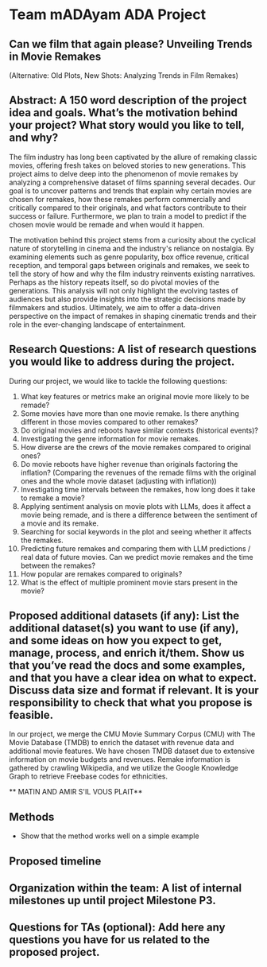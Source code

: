 # Team mADAyam ADA Project

## Can we film that again please? Unveiling Trends in Movie Remakes
(Alternative: Old Plots, New Shots: Analyzing Trends in Film Remakes)
## Abstract: A 150 word description of the project idea and goals. What’s the motivation behind your project? What story would you like to tell, and why?
The film industry has long been captivated by the allure of remaking classic movies, offering fresh takes on beloved stories to new generations. This project aims to delve deep into the phenomenon of movie remakes by analyzing a comprehensive dataset of films spanning several decades. Our goal is to uncover patterns and trends that explain why certain movies are chosen for remakes, how these remakes perform commercially and critically compared to their originals, and what factors contribute to their success or failure. Furthermore, we plan to train a model to predict if the chosen movie would be remade and when would it happen.

The motivation behind this project stems from a curiosity about the cyclical nature of storytelling in cinema and the industry's reliance on nostalgia. By examining elements such as genre popularity, box office revenue, critical reception, and temporal gaps between originals and remakes, we seek to tell the story of how and why the film industry reinvents existing narratives. Perhaps as the history repeats itself, so do pivotal movies of the generations. This analysis will not only highlight the evolving tastes of audiences but also provide insights into the strategic decisions made by filmmakers and studios. Ultimately, we aim to offer a data-driven perspective on the impact of remakes in shaping cinematic trends and their role in the ever-changing landscape of entertainment.

## Research Questions: A list of research questions you would like to address during the project.
During our project, we would like to tackle the following questions: 
1. What key features or metrics make an original movie more likely to be remade?
2. Some movies have more than one movie remake. Is there anything different in those movies compared to other remakes?
3. Do original movies and reboots have similar contexts (historical events)?
4. Investigating the genre information for movie remakes.
5. How diverse are the crews of the movie remakes compared to original ones?
6. Do movie reboots have higher revenue than originals factoring the inflation? (Comparing the revenues of the remade films with the original ones and the whole movie dataset (adjusting with inflation))
7. Investigating time intervals between the remakes, how long does it take to remake a movie?
8. Applying sentiment analysis on movie plots with LLMs, does it affect a movie being remade, and is there a difference between the sentiment of a movie and its remake.
9. Searching for social keywords in the plot and seeing whether it affects the remakes.
10. Predicting future remakes and comparing them with LLM predictions / real data of future movies. Can we predict movie remakes and the time between the remakes?
11. How popular are remakes compared to originals?
12. What is the effect of multiple prominent movie stars present in the movie?

## Proposed additional datasets (if any): List the additional dataset(s) you want to use (if any), and some ideas on how you expect to get, manage, process, and enrich it/them. Show us that you’ve read the docs and some examples, and that you have a clear idea on what to expect. Discuss data size and format if relevant. It is your responsibility to check that what you propose is feasible.

In our project, we merge the CMU Movie Summary Corpus (CMU) with The Movie Database (TMDB) to enrich the dataset with revenue data and additional movie features. We have chosen TMDB dataset due to extensive information on movie budgets and revenues. Remake information is gathered by crawling Wikipedia, and we utilize the Google Knowledge Graph to retrieve Freebase codes for ethnicities. 

** MATIN AND AMIR S'IL VOUS PLAIT**

## Methods
- Show that the method works well on a simple example

## Proposed timeline
## Organization within the team: A list of internal milestones up until project Milestone P3.
## Questions for TAs (optional): Add here any questions you have for us related to the proposed project.
